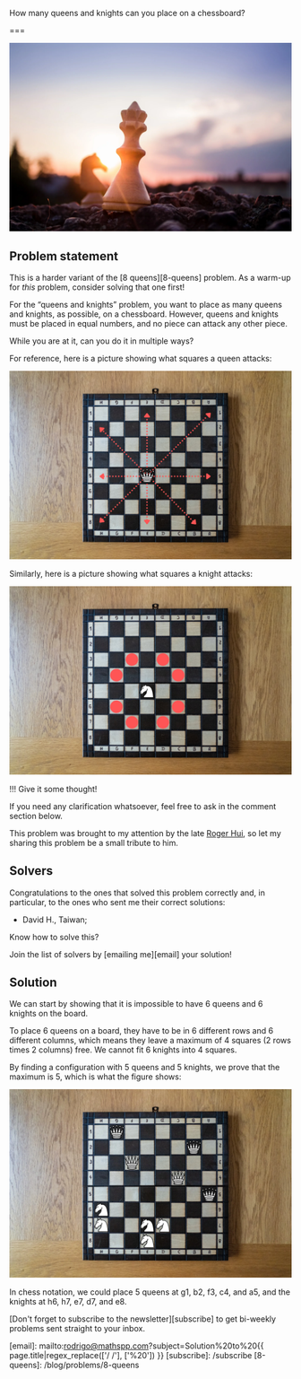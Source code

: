 How many queens and knights can you place on a chessboard?

===

![A white chess queen and black chess knight's silhouettes against the sun.](thumbnail.webp "Photo by ᴊᴀᴄʜʏᴍ ᴍɪᴄʜᴀʟ on Unsplash.")

## Problem statement

This is a harder variant of the [8 queens][8-queens] problem.
As a warm-up for _this_ problem, consider solving that one first!

For the “queens and knights” problem,
you want to place as many queens and knights, as possible, on a chessboard.
However, queens and knights must be placed in equal numbers,
and no piece can attack any other piece.

While you are at it, can you do it in multiple ways?

For reference, here is a picture showing what squares a queen attacks:

![Chessboard with a queen and the squares under attack.](_queen_attack.webp "Squares under attack by a queen.")

Similarly, here is a picture showing what squares a knight attacks:

![Chessboard with a knight and the squares under attack.](_knight_attack.webp "Squares under attack by a knight.")


!!! Give it some thought!

If you need any clarification whatsoever, feel free to ask in the comment section below.

This problem was brought to my attention by the late [Roger Hui][roger-hui],
so let my sharing this problem be a small tribute to him.


## Solvers

Congratulations to the ones that solved this problem correctly and, in particular, to the ones
who sent me their correct solutions:

 - David H., Taiwan;

Know how to solve this?

Join the list of solvers by [emailing me][email] your solution!


## Solution

We can start by showing that it is impossible to have 6 queens and 6 knights on the board.

To place 6 queens on a board, they have to be in 6 different rows and 6 different columns, which means they leave a maximum of 4 squares (2 rows times 2 columns) free.
We cannot fit 6 knights into 4 squares.

By finding a configuration with 5 queens and 5 knights, we prove that the maximum is 5, which is what the figure shows:

![](_solution.webp)

In chess notation, we could place 5 queens at g1, b2, f3, c4, and a5, and the knights at h6, h7, e7, d7, and e8.


[Don't forget to subscribe to the newsletter][subscribe] to get bi-weekly
problems sent straight to your inbox.

[email]: mailto:rodrigo@mathspp.com?subject=Solution%20to%20{{ page.title|regex_replace(['/ /'], ['%20']) }}
[subscribe]: /subscribe
[8-queens]: /blog/problems/8-queens

[roger-hui]: https://rogerhui.rip/
